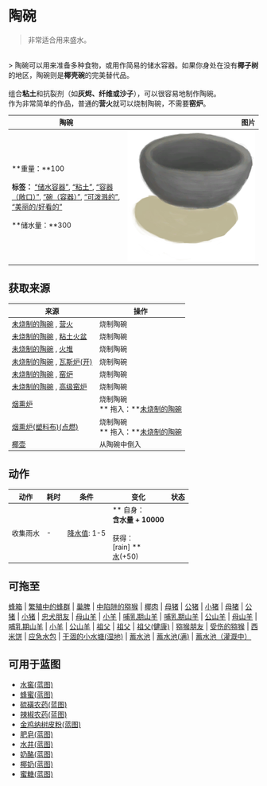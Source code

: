 # 陶碗  
> 非常适合用来盛水。  
<br>  
> 陶碗可以用来准备多种食物，或用作简易的储水容器。如果你身处在没有<b>椰子树</b>的地区，陶碗则是<b>椰壳碗</b>的完美替代品。<br><br>组合<b>粘土</b>和抗裂剂（如<b>灰烬、纤维或沙子</b>），可以很容易地制作陶碗。<br>作为非常简单的作品，普通的<b>营火</b>就可以烧制陶碗，不需要<b>窑炉</b>。  
  
  陶碗  |   图片   
 ----  |  ----:   
 **重量：**100<br><br>**标签：**	[“储水容器”](tag_WaterContainer.md), [“粘土”](tag_Clay.md), [“容器（敞口）”](tag_ContainerOpen.md), [“碗（容器）”](tag_ContainerBowl.md), [“可泼溅的”](tag_Spillable.md), [“美丽的/好看的”](tag_Pretty.md)<br><br>**储水量：**300  |  <img decoding="async" src="Sprite/ClayBowl.png" href="a.md" style="max-width:300px;max-height:300px;">   
  
## 获取来源  
来源  |  操作  
----  |  ----  
[未烧制的陶碗](ClayBowlUnfired.md) , [营火](Campfire.md)  |  烧制陶碗  
[未烧制的陶碗](ClayBowlUnfired.md) , [粘土火盆](ClayFirePit.md)  |  烧制陶碗  
[未烧制的陶碗](ClayBowlUnfired.md) , [火堆](Fire.md)  |  烧制陶碗  
[未烧制的陶碗](ClayBowlUnfired.md) , [瓦斯炉(开)](GasCookerOn.md)  |  烧制陶碗  
[未烧制的陶碗](ClayBowlUnfired.md) , [窑炉](Kiln.md)  |  烧制陶碗  
[未烧制的陶碗](ClayBowlUnfired.md) , [高级窑炉](KilnAdvanced.md)  |  烧制陶碗  
[烟熏炉](Smoker.md)  |  烧制陶碗<br>** 拖入：**[未烧制的陶碗](ClayBowlUnfired.md)  
[烟熏炉(塑料布)(点燃)](SmokerPlastic.md)  |  烧制陶碗<br>** 拖入：**[未烧制的陶碗](ClayBowlUnfired.md)  
[椰壶](CoconutFlask.md)  |  从陶碗中倒入  
## 动作  
动作  |  耗时  |  条件  |  变化  |  状态  
----  |  ----  |  ----  |  ----  |  ----  
收集雨水<br>  |  -  |  [降水值](RainValue.md): 1-5  |  ** 自身：**<br>含水量 + 10000<br><br>** 获得： **<br>** [rain] **<br>[水](LQ_Water.md)(+50)<br>  |    
## 可拖至  
[蜂箱](BeeSkep.md) | [繁殖中的蜂群](BeeSkepSwarming.md) | [巢脾](BeeHoneycomb.md) | [中陷阱的猕猴](CageTrapMacaque.md) | [椰肉](CoconutMeat.md) | [母猪](BoarEnclosureFemale.md) | [公猪](BoarEnclosureMale.md) | [小猪](BoarEnclosurePiglet.md) | [母猪](BoarTiedFemale.md) | [公猪](BoarTiedMale.md) | [小猪](BoarTiedPiglet.md) | [忠犬朋友](DogFriend.md) | [母山羊](GoatEnclosureFemale.md) | [小羊](GoatEnclosureKid.md) | [哺乳期山羊](GoatEnclosureLactating.md) | [哺乳期山羊](GoatEnclosureLactating.md) | [公山羊](GoatEnclosureMale.md) | [母山羊](GoatTiedFemale.md) | [哺乳期山羊](GoatTiedFemaleLactating.md) | [小羊](GoatTiedKid.md) | [公山羊](GoatTiedMale.md) | [祖父](Grandfather.md) | [祖父](Grandfather.md) | [祖父(健康)](GrandfatherHealthy.md) | [猕猴朋友](MacaqueFriend.md) | [受伤的猕猴](MacaqueWounded.md) | [西米饼](SagoFlatbread.md) | [应急水包](WaterRation.md) | [干涸的小水塘(湿地)](Puddle.md) | [蓄水池](WaterReservoir.md) | [蓄水池(满)](WaterReservoirFull.md) | [蓄水池（灌溉中）](WaterReservoirIrrigating.md)  
## 可用于蓝图  
- [水窖(蓝图)](Bp_Cistern.md)  
- [蜂蜜(蓝图)](Bp_Honey.md)  
- [硫磺农药(蓝图)](Bp_PesticideBrimstone.md)  
- [辣椒农药(蓝图)](Bp_PesticideChilli.md)  
- [金鸡纳树皮粉(蓝图)](Bp_Quinine.md)  
- [肥皂(蓝图)](Bp_Soap.md)  
- [水井(蓝图)](Bp_Well.md)  
- [奶酪(蓝图)](Bp_Cheese.md)  
- [椰奶(蓝图)](Bp_CoconutMilk.md)  
- [蜜糖(蓝图)](Bp_HoneyCandy.md)  
  
  


<script>document.title="陶碗 - 卡牌生存百科 Card Survival Wiki";</script>